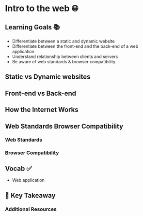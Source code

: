 # Intro to the web 🌐


## Learning Goals 📚
- Differentiate between a static and dynamic website
- Differentiate between the front-end and the back-end of a web application
- Understand relationship between clients and servers
- Be aware of web standards & browser compatibility



## Static vs Dynamic websites



## Front-end vs Back-end



## How the Internet Works


## Web Standards Browser Compatibility

  ### Web Standards

  ### Browser Compatibility


## Vocab ✅
  - Web application
  

## 🔑 Key Takeaway


### Additional Resources
